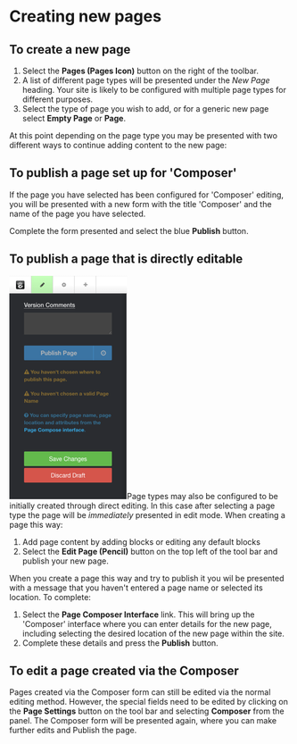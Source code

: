 # Creating new pages

## To create a new page

1. Select the **Pages (Pages Icon)** button on the right of the toolbar.
2. A list of different page types will be presented under the *New Page* heading.
Your site is likely to be configured with multiple page types for different purposes.
3. Select the type of page you wish to add, or for a generic new page select **Empty Page** or **Page**.

At this point depending on the page type you may be presented with two different ways to continue adding content to the new page:

## To publish a page set up for 'Composer'

If the page you have selected has been configured for 'Composer' editing, you will be presented with a new form with the title 'Composer' and the name of the page you have selected.

Complete the form presented and select the blue **Publish** button. 

## To publish a page that is directly editable
<img src="/assets/publishpage.png" class="right" />Page types may also be configured to be initially created through direct editing. In this case after selecting a page type the page will be *immediately* presented in edit mode. When creating a page this way:   

1. Add page content by adding blocks or editing any default blocks
2. Select the **Edit Page (Pencil)** button on the top left of the tool bar and publish your new page.

When you create a page this way and try to publish it you wil be presented with a message that you haven't entered a page name or selected its location. To complete:

1. Select the **Page Composer Interface** link. This will bring up the 'Composer' interface where you can enter details for the new page, including selecting the desired location of the new page within the site.
2. Complete these details and press the **Publish** button.

## To edit a page created via the Composer

Pages created via the Composer form can still be edited via the normal editing method. However, the special fields need to be edited by clicking on the **Page Settings** button on the tool bar and selecting **Composer** from the panel. The Composer form will be presented again, where you can make further edits and Publish the page.